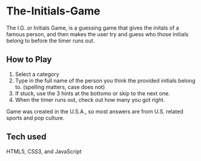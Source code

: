 # The-Initials-Game

The I.G. or Initials Game, is a guessing game that gives the initals of a famous person, and then makes the user try and guess who those initials belong to before the timer runs out.

## How to Play

1. Select a category
2. Type in the full name of the person you think the provided initials belong to. (spelling matters, case does not)
3. If stuck, use the 3 hints at the bottomo or skip to the next one.
4. When the timer runs out, check out how many you got right.

Game was created in the U.S.A., so most answers are from U.S. related sports and pop culture.

## Tech used

HTML5, CSS3, and JavaScript


